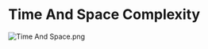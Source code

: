 # Time And Space Complexity

![Time And Space.png](..%2F..%2F..%2F..%2F..%2FDesktop%2FTime%20And%20Space.png)
